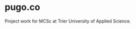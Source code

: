 pugo.co
=============================

Project work for MCSc at Trier University of Applied Science.
